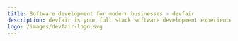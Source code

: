 ```yaml
---
title: Software development for modern businesses - devfair
description: devfair is your full stack software development experience
logo: /images/devfair-logo.svg
---
```

